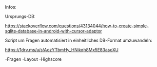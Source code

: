 Infos:

Ursprungs-DB:

https://stackoverflow.com/questions/43134044/how-to-create-simple-sqlite-database-in-android-with-cursor-adaptor

Script um Fragen automatisiert in einheitliches DB-Format umzuwandeln:

https://1drv.ms/u/s!AozYTbmHy_HNikqh8Mx5E83asoXU

-Fragen
-Layout
-Highscore
